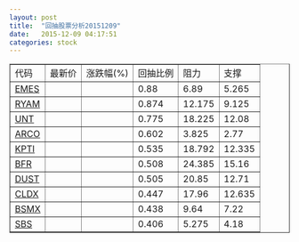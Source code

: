 ```yaml
---
layout: post
title:  "回抽股票分析20151209"
date:   2015-12-09 04:17:51
categories: stock
---
```

<script type="text/javascript">
var stockList = []
stockList.push('gb_emes');
stockList.push('gb_ryam');
stockList.push('gb_unt');
stockList.push('gb_arco');
stockList.push('gb_kpti');
stockList.push('gb_bfr');
stockList.push('gb_dust');
stockList.push('gb_cldx');
stockList.push('gb_bsmx');
stockList.push('gb_sbs');
</script>
<table border="1">
 <tr>
 <td>代码</td>
 <td>最新价</td>
 <td>涨跌幅(%)</td>
 <td>回抽比例</td>
 <td>阻力</td>
 <td>支撑</td>
</tr>
  <tr id="emes">
  <td><a href="http://stock.finance.sina.com.cn/usstock/quotes/EMES.html" target="_blank">EMES</a></td><td></td><td></td><td>0.88</td><td>6.89</td><td>5.265</td></tr>
  <tr id="ryam">
  <td><a href="http://stock.finance.sina.com.cn/usstock/quotes/RYAM.html" target="_blank">RYAM</a></td><td></td><td></td><td>0.874</td><td>12.175</td><td>9.125</td></tr>
  <tr id="unt">
  <td><a href="http://stock.finance.sina.com.cn/usstock/quotes/UNT.html" target="_blank">UNT</a></td><td></td><td></td><td>0.775</td><td>18.225</td><td>12.08</td></tr>
  <tr id="arco">
  <td><a href="http://stock.finance.sina.com.cn/usstock/quotes/ARCO.html" target="_blank">ARCO</a></td><td></td><td></td><td>0.602</td><td>3.825</td><td>2.77</td></tr>
  <tr id="kpti">
  <td><a href="http://stock.finance.sina.com.cn/usstock/quotes/KPTI.html" target="_blank">KPTI</a></td><td></td><td></td><td>0.535</td><td>18.792</td><td>12.335</td></tr>
  <tr id="bfr">
  <td><a href="http://stock.finance.sina.com.cn/usstock/quotes/BFR.html" target="_blank">BFR</a></td><td></td><td></td><td>0.508</td><td>24.385</td><td>15.16</td></tr>
  <tr id="dust">
  <td><a href="http://stock.finance.sina.com.cn/usstock/quotes/DUST.html" target="_blank">DUST</a></td><td></td><td></td><td>0.505</td><td>20.85</td><td>12.71</td></tr>
  <tr id="cldx">
  <td><a href="http://stock.finance.sina.com.cn/usstock/quotes/CLDX.html" target="_blank">CLDX</a></td><td></td><td></td><td>0.447</td><td>17.96</td><td>12.635</td></tr>
  <tr id="bsmx">
  <td><a href="http://stock.finance.sina.com.cn/usstock/quotes/BSMX.html" target="_blank">BSMX</a></td><td></td><td></td><td>0.438</td><td>9.64</td><td>7.22</td></tr>
  <tr id="sbs">
  <td><a href="http://stock.finance.sina.com.cn/usstock/quotes/SBS.html" target="_blank">SBS</a></td><td></td><td></td><td>0.406</td><td>5.275</td><td>4.18</td></tr>
</table>
